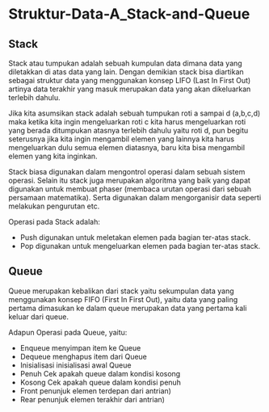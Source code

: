 # Struktur-Data-A_Stack-and-Queue

## Stack
  Stack atau tumpukan adalah sebuah kumpulan data dimana data yang diletakkan di atas data yang lain. Dengan demikian stack bisa diartikan sebagai struktur data yang menggunakan konsep LIFO (Last In First Out) artinya data terakhir yang masuk merupakan data yang akan dikeluarkan terlebih dahulu. 
  
  Jika kita asumsikan stack adalah sebuah tumpukan roti a sampai d (a,b,c,d) maka ketika kita ingin mengeluarkan roti c kita harus mengeluarkan roti yang berada ditumpukan atasnya terlebih dahulu yaitu roti d, pun begitu seterusnya jika kita ingin mengambil elemen yang lainnya kita harus mengeluarkan dulu semua elemen diatasnya, baru kita bisa mengambil elemen yang kita inginkan.

Stack biasa digunakan dalam mengontrol operasi dalam sebuah sistem operasi. Selain itu stack juga merupakan algoritma yang baik yang dapat digunakan untuk membuat phaser (membaca urutan operasi dari sebuah persamaan matematika). Serta digunakan dalam mengorganisir data seperti melakukan pengurutan etc.

Operasi pada Stack adalah:
- Push digunakan untuk meletakan elemen pada bagian ter-atas stack.
- Pop digunakan untuk mengeluarkan elemen pada bagian ter-atas stack.

## Queue
Queue merupakan kebalikan dari stack yaitu sekumpulan data yang menggunakan konsep FIFO (First In First Out), yaitu data yang paling pertama dimasukan ke dalam queue merupakan data yang pertama kali keluar dari queue.

Adapun Operasi pada Queue, yaitu:

- Enqueue menyimpan item ke Queue
- Dequeue menghapus item dari Queue
- Inisialisasi inisialisasi awal Queue
- Penuh Cek apakah queue dalam kondisi kosong
- Kosong Cek apakah queue dalam kondisi penuh
- Front penunjuk elemen terdepan dari antrian) 
- Rear penunjuk elemen terakhir dari antrian)
